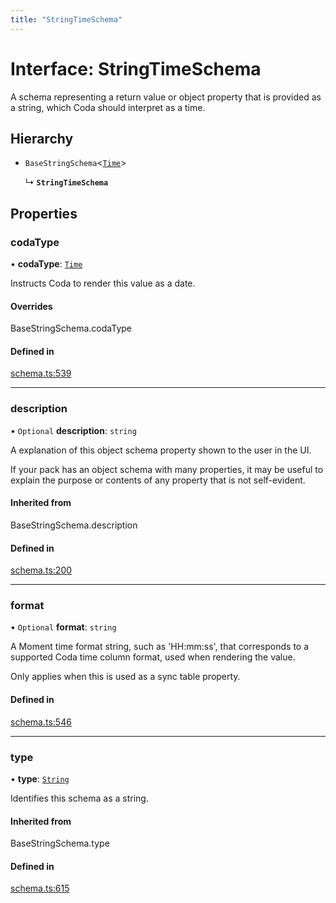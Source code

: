 ```yaml
---
title: "StringTimeSchema"
---
```

# Interface: StringTimeSchema

A schema representing a return value or object property that is provided as a string,
which Coda should interpret as a time.

## Hierarchy

- `BaseStringSchema`<[`Time`](../enums/ValueHintType.md#time)\>

  ↳ **`StringTimeSchema`**

## Properties

### codaType

• **codaType**: [`Time`](../enums/ValueHintType.md#time)

Instructs Coda to render this value as a date.

#### Overrides

BaseStringSchema.codaType

#### Defined in

[schema.ts:539](https://github.com/coda/packs-sdk/blob/main/schema.ts#L539)

___

### description

• `Optional` **description**: `string`

A explanation of this object schema property shown to the user in the UI.

If your pack has an object schema with many properties, it may be useful to
explain the purpose or contents of any property that is not self-evident.

#### Inherited from

BaseStringSchema.description

#### Defined in

[schema.ts:200](https://github.com/coda/packs-sdk/blob/main/schema.ts#L200)

___

### format

• `Optional` **format**: `string`

A Moment time format string, such as 'HH:mm:ss', that corresponds to a supported Coda time column format,
used when rendering the value.

Only applies when this is used as a sync table property.

#### Defined in

[schema.ts:546](https://github.com/coda/packs-sdk/blob/main/schema.ts#L546)

___

### type

• **type**: [`String`](../enums/ValueType.md#string)

Identifies this schema as a string.

#### Inherited from

BaseStringSchema.type

#### Defined in

[schema.ts:615](https://github.com/coda/packs-sdk/blob/main/schema.ts#L615)
